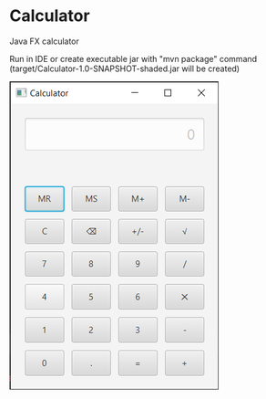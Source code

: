 # Calculator
Java FX calculator

Run in IDE or create executable jar with "mvn package" command (target/Calculator-1.0-SNAPSHOT-shaded.jar will be created)

![app-screen](Screenshot.png)
